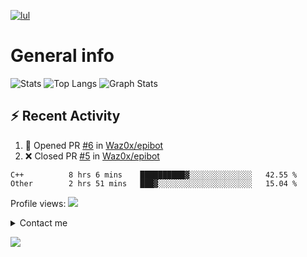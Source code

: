 
[![lul](https://readme-typing-svg.herokuapp.com?font=futura&color=15F6F7&size=30&center=true&multiline=true&width=1500&height=150&lines=Hi%2C+i'm+R%C3%A9my+%F0%9F%91%8B;I'm+a+%F0%9F%9A%80+french+developer%F0%9F%9A%80;Actually+I'm+a+second+year+Student+at+EPITECH;%E2%AC%87%EF%B8%8F+here+is+a+rapid+overview+of+my+activity+%E2%AC%87%EF%B8%8F)](https://www.youtube.com/watch?v=iik25wqIuFo)

# General info

![Stats](https://github-readme-stats.vercel.app/api?username=Waz0x&count_private=true&theme=tokyonight&hide=stars&show_icons=true)
![Top Langs](https://github-readme-stats.vercel.app/api/top-langs/?username=Waz0x&layout=compact&theme=tokyonight)
![Graph Stats](https://activity-graph.herokuapp.com/graph?username=Waz0x&bg_color=141321&color=FF9DD9&line=FF9DD9&point=9dffc3)

## :zap: Recent Activity

<!--START_SECTION:activity-->
1. 💪 Opened PR [#6](https://github.com/Waz0x/epibot/pull/6) in [Waz0x/epibot](https://github.com/Waz0x/epibot)
2. ❌ Closed PR [#5](https://github.com/Waz0x/epibot/pull/5) in [Waz0x/epibot](https://github.com/Waz0x/epibot)
<!--END_SECTION:activity-->

<!--START_SECTION:waka-->

```text
C++          8 hrs 6 mins    ██████████▓░░░░░░░░░░░░░░   42.55 %
Other        2 hrs 51 mins   ███▓░░░░░░░░░░░░░░░░░░░░░   15.04 %
```

<!--END_SECTION:waka-->

Profile views: 
![](https://komarev.com/ghpvc/?username=Waz0x&color=ff69b4)

<details><summary>Contact me</summary>
  <p align="center">
    <a href="mailto:remy.noulin@epitech.eu"><img src="https://img.icons8.com/color/96/000000/ms-outlook.png" alt="email"/></a>
    <a href="https://www.linkedin.com/in/remynoulin/"><img src="https://img.icons8.com/color/96/000000/linkedin.png" alt="linkedin"/></a>
    <a href="https://stackoverflow.com/users/15754672/r%c3%a9my-noulin"><img src="https://img.icons8.com/color/96/000000/stackoverflow.png" alt="stackoverflow"/></a>
    <a href="https://hub.docker.com/u/waz0x"><img src="https://img.icons8.com/color/96/000000/docker.png" alt="docker"/></a>
    <a href="https://discord.com/users/606758395583922176"><img src="https://img.icons8.com/color/96/000000/discord-logo.png" alt="discord"/></a>
  </p>
</details>


![](https://hit.yhype.me/github/profile?user_id=72010287)
